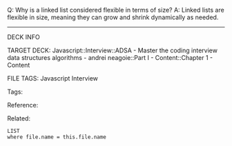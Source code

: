 Q: Why is a linked list considered flexible in terms of size?
A: Linked lists are flexible in size, meaning they can grow and shrink dynamically as needed.
<!--ID: 1689972344675-->



---

DECK INFO

TARGET DECK: Javascript::Interview::ADSA - Master the coding interview data structures algorithms - andrei neagoie::Part I - Content::Chapter 1 - Content

FILE TAGS: Javascript Interview

Tags:

Reference:

Related:

```dataview
LIST
where file.name = this.file.name
```
